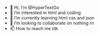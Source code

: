 - 👋 Hi, I’m @HyperTextGo
- 👀 I’m interested in html and coding
- 🌱 I’m currently learning html css and json
- 💞️ I’m looking to collaborate on nothing rn
- 📫 How to reach me idk

<!---
HyperTextGo/HyperTextGo is a ✨ special ✨ repository because its `README.md` (this file) appears on your GitHub profile.
You can click the Preview link to take a look at your changes.
--->
